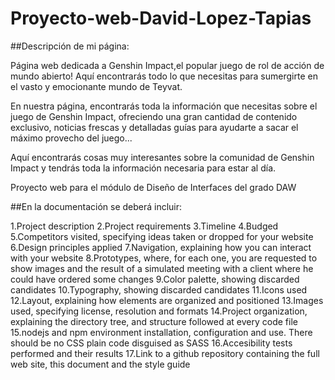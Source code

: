 # Proyecto-web-David-Lopez-Tapias

##Descripción de mi página:

Página web dedicada a Genshin Impact,el popular juego de rol de acción de mundo abierto! Aquí encontrarás todo lo que necesitas para sumergirte en el vasto y emocionante mundo de Teyvat.

En nuestra página, encontrarás toda la información que necesitas sobre el juego de Genshin Impact, ofreciendo una gran cantidad de contenido exclusivo, noticias frescas y detalladas guías para ayudarte a sacar el máximo provecho del juego...

Aquí encontrarás cosas muy interesantes sobre la comunidad de Genshin Impact y tendrás toda la información necesaria para estar al día.

Proyecto web para el módulo de Diseño de Interfaces del grado DAW

##En la documentación se deberá incluir:

1.Project description
2.Project requirements
3.Timeline
4.Budged
5.Competitors visited, specifying ideas taken or dropped for your website
6.Design principles applied
7.Navigation, explaining how you can interact with your website
8.Prototypes, where, for each one, you are requested to show images and the result of a simulated meeting with a client where he could have ordered some changes
9.Color palette, showing discarded candidates
10.Typography, showing discarded candidates
11.Icons used
12.Layout, explaining how elements are organized and positioned
13.Images used, specifying license, resolution and formats
14.Project organization, explaining the directory tree, and structure followed at every code file
15.nodejs and npm environment installation, configuration and use. There should be no CSS plain code disguised as SASS
16.Accesibility tests performed and their results
17.Link to a github repository containing the full web site, this document and the style guide

